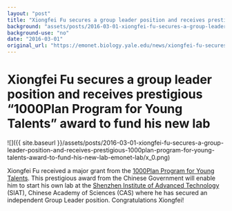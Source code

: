 ```yaml
---
layout: "post"
title: "Xiongfei Fu secures a group leader position and receives prestigious “1000Plan Program for Young Talents” award to fund his new lab"
background: "assets/posts/2016-03-01-xiongfei-fu-secures-a-group-leader-position-and-receives-prestigious-1000plan-program-for-young-talents-award-to-fund-his-new-lab-emonet-lab/x_0.png"
background-use: "no"
date: "2016-03-01"
original_url: "https://emonet.biology.yale.edu/news/xiongfei-fu-secures-group-leader-position-and-receives-prestigious-1000plan-program-young"
---
```

# Xiongfei Fu secures a group leader position and receives prestigious “1000Plan Program for Young Talents” award to fund his new lab

![]({{ site.baseurl }}/assets/posts/2016-03-01-xiongfei-fu-secures-a-group-leader-position-and-receives-prestigious-1000plan-program-for-young-talents-award-to-fund-his-new-lab-emonet-lab/x_0.png)

Xiongfei Fu received a major grant from the [1000Plan Program for Young Talents](http://1000plan.org/en/). This prestigious award from the Chinese Government will enable him to start his own lab at the [Shenzhen Institute of Advanced Technology](http://english.siat.cas.cn/) (SIAT), Chinese Academy of Sciences (CAS) where he has secured an independent Group Leader position. Congratulations Xiongfei!
